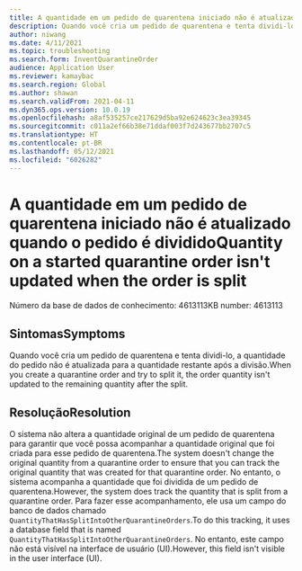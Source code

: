 ```yaml
---
title: A quantidade em um pedido de quarentena iniciado não é atualizado quando o pedido é dividido
description: Quando você cria um pedido de quarentena e tenta dividi-lo, a quantidade do pedido não é atualizada para a quantidade dividida restante.
author: niwang
ms.date: 4/11/2021
ms.topic: troubleshooting
ms.search.form: InventQuarantineOrder
audience: Application User
ms.reviewer: kamaybac
ms.search.region: Global
ms.author: shawan
ms.search.validFrom: 2021-04-11
ms.dyn365.ops.version: 10.0.19
ms.openlocfilehash: a8af535257ce217629d5ba92e624623c3ea39345
ms.sourcegitcommit: c011a2ef66b38e71ddaf003f7d243677bb2707c5
ms.translationtype: HT
ms.contentlocale: pt-BR
ms.lasthandoff: 05/12/2021
ms.locfileid: "6026282"
---
```

# <a name="quantity-on-a-started-quarantine-order-isnt-updated-when-the-order-is-split"></a><span data-ttu-id="053dd-103">A quantidade em um pedido de quarentena iniciado não é atualizado quando o pedido é dividido</span><span class="sxs-lookup"><span data-stu-id="053dd-103">Quantity on a started quarantine order isn't updated when the order is split</span></span>

<span data-ttu-id="053dd-104">Número da base de dados de conhecimento: 4613113</span><span class="sxs-lookup"><span data-stu-id="053dd-104">KB number: 4613113</span></span>

## <a name="symptoms"></a><span data-ttu-id="053dd-105">Sintomas</span><span class="sxs-lookup"><span data-stu-id="053dd-105">Symptoms</span></span>

<span data-ttu-id="053dd-106">Quando você cria um pedido de quarentena e tenta dividi-lo, a quantidade do pedido não é atualizada para a quantidade restante após a divisão.</span><span class="sxs-lookup"><span data-stu-id="053dd-106">When you create a quarantine order and try to split it, the order quantity isn't updated to the remaining quantity after the split.</span></span>

## <a name="resolution"></a><span data-ttu-id="053dd-107">Resolução</span><span class="sxs-lookup"><span data-stu-id="053dd-107">Resolution</span></span>

<span data-ttu-id="053dd-108">O sistema não altera a quantidade original de um pedido de quarentena para garantir que você possa acompanhar a quantidade original que foi criada para esse pedido de quarentena.</span><span class="sxs-lookup"><span data-stu-id="053dd-108">The system doesn't change the original quantity from a quarantine order to ensure that you can track the original quantity that was created for that quarantine order.</span></span> <span data-ttu-id="053dd-109">No entanto, o sistema acompanha a quantidade que foi dividida de um pedido de quarentena.</span><span class="sxs-lookup"><span data-stu-id="053dd-109">However, the system does track the quantity that is split from a quarantine order.</span></span> <span data-ttu-id="053dd-110">Para fazer esse acompanhamento, ele usa um campo do banco de dados chamado `QuantityThatHasSplitIntoOtherQuarantineOrders`.</span><span class="sxs-lookup"><span data-stu-id="053dd-110">To do this tracking, it uses a database field that is named `QuantityThatHasSplitIntoOtherQuarantineOrders`.</span></span> <span data-ttu-id="053dd-111">No entanto, este campo não está visível na interface de usuário (UI).</span><span class="sxs-lookup"><span data-stu-id="053dd-111">However, this field isn't visible in the user interface (UI).</span></span>
